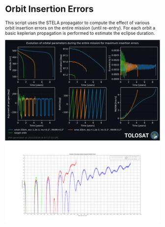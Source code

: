 # Orbit Insertion Errors

This script uses the STELA propagator to compute the effect of various orbit insertion errors on the entire mission (until re-entry). For each orbit a basic keplerian propagation is performed to estimate the eclipse duration.

![Most extreme insertion errors](PythonPlots/OrbitInsertionErrors/OrbitInsertionErrors_OrbitalParameters.png)

![Eclipses with most extreme insertion errors](InsertionError_all_eclipse.png)
